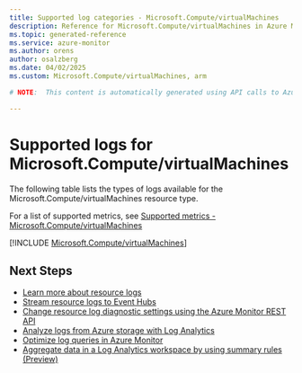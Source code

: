 ```yaml
---
title: Supported log categories - Microsoft.Compute/virtualMachines
description: Reference for Microsoft.Compute/virtualMachines in Azure Monitor Logs.
ms.topic: generated-reference
ms.service: azure-monitor
ms.author: orens
author: osalzberg
ms.date: 04/02/2025
ms.custom: Microsoft.Compute/virtualMachines, arm

# NOTE:  This content is automatically generated using API calls to Azure. Any edits made on these files will be overwritten in the next run of the script. 

---
```





# Supported logs for Microsoft.Compute/virtualMachines  
The following table lists the types of logs available for the Microsoft.Compute/virtualMachines resource type.
  
  
  
For a list of supported metrics, see [Supported metrics - Microsoft.Compute/virtualMachines](../supported-metrics/microsoft-compute-virtualmachines-metrics.md)  
  

  
[!INCLUDE [Microsoft.Compute/virtualMachines](~/reusable-content/ce-skilling/azure/includes/azure-monitor/reference/logs/microsoft-compute-virtualmachines-logs-include.md)]  
  

## Next Steps

* [Learn more about resource logs](/azure/azure-monitor/essentials/platform-logs-overview)
* [Stream resource logs to Event Hubs](/azure/azure-monitor/essentials/resource-logs#send-to-azure-event-hubs)
* [Change resource log diagnostic settings using the Azure Monitor REST API](/rest/api/monitor/diagnosticsettings)
* [Analyze logs from Azure storage with Log Analytics](/azure/azure-monitor/essentials/resource-logs#send-to-log-analytics-workspace)
* [Optimize log queries in Azure Monitor](/azure/azure-monitor/logs/query-optimization)
* [Aggregate data in a Log Analytics workspace by using summary rules (Preview)](/azure/azure-monitor/logs/summary-rules)